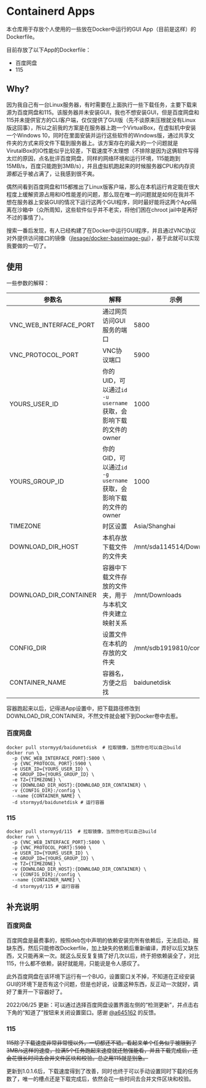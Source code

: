 # Containerd Apps

本仓库用于存放个人使用的一些放在Docker中运行的GUI App（目前是这样）的Dockerfile。

目前存放了以下App的Dockerfile：

- 百度网盘
- 115

## Why?

因为我自己有一台Linux服务器，有时需要在上面执行一些下载任务，主要下载来源为百度网盘和115。该服务器并未安装GUI，我也不想安装GUI，但是百度网盘和115并未提供官方的CLI客户端，仅仅提供了GUI版（先不谈原来压根就没有Linux版这回事），所以之前我的方案是在服务器上跑一个VirtualBox，在虚拟机中安装一个Windows 10，同时在里面安装并运行这些软件的Windows版，通过共享文件夹的方式来将文件下载到服务器上。该方案存在的最大的一个问题就是VirutalBox的IO性能似乎比较差，下载速度不太理想（不排除是因为这俩软件写得太烂的原因，点名批评百度网盘，同样的网络环境和运行环境，115能跑到15MB/s，百度只能跑到3MB/s），并且虚拟机跑起来的时候服务器CPU和内存资源都近乎被占满了，让我感到很不爽。

偶然间看到百度网盘和115都推出了Linux版客户端，那么在本机运行肯定能在很大程度上缓解资源占用和IO性能差的问题，那么现在唯一的问题就是如何在我并不想在服务器上安装GUI的情况下运行这两个GUI程序，同时最好能将这两个App隔离在沙箱中（众所周知，这些软件似乎并不老实，将他们困在chroot jail中是再好不过的事情了）。

搜索一番后发现，有人已经构建了在Docker中运行GUI程序，并且通过VNC协议对外提供访问接口的镜像（[jlesage/docker-baseimage-gui](https://github.com/jlesage/docker-baseimage-gui)），基于此就可以实现我要做的一切了。

## 使用

一些参数的解释：

| 参数名 | 解释 | 示例 |
| ---- | --  | --  | 
| VNC_WEB_INTERFACE_PORT | 通过网页访问GUI服务的端口 | 5800 |
| VNC_PROTOCOL_PORT | VNC协议端口 | 5900 |
| YOURS_USER_ID | 你的UID，可以通过`id -u username`获取，会影响下载的文件的owner | 1000 |
| YOURS_GROUP_ID | 你的GID，可以通过`id -g username`获取，会影响下载的文件的owner | 1000 |
| TIMEZONE | 时区设置 | Asia/Shanghai |
| DOWNLOAD_DIR_HOST | 本机存放下载文件的文件夹 | /mnt/sda114514/Downloads |
| DOWNLOAD_DIR_CONTAINER | 容器中下载文件存放的文件夹，用于与本机文件夹建立映射关系 | /mnt/Downloads |
| CONFIG_DIR | 设置文件在本机的存放的文件夹 | /mnt/sdb1919810/config |
| CONTAINER_NAME | 容器名，方便之后找 | baidunetdisk |

容器跑起来以后，记得进App设置中，把下载路径修改到DOWNLOAD_DIR_CONTAINER，不然文件就会被下到Docker卷中去惹。

### 百度网盘

```shell
docker pull stormyyd/baidunetdisk  # 拉取镜像，当然你也可以自己build
docker run \
  -p {VNC_WEB_INTERFACE_PORT}:5800 \
  -p {VNC_PROTOCOL_PORT}:5900 \
  -e USER_ID={YOURS_USER_ID} \
  -e GROUP_ID={YOURS_GROUP_ID} \
  -e TZ={TIMEZONE} \
  -v {DOWNLOAD_DIR_HOST}:{DOWNLOAD_DIR_CONTAINER} \
  -v {CONFIG_DIR}:/config \
  --name {CONTAINER_NAME} \
  -d stormyyd/baidunetdisk # 运行容器
```

### 115

```shell
docker pull stormyyd/115  # 拉取镜像，当然你也可以自己build
docker run \
  -p {VNC_WEB_INTERFACE_PORT}:5800 \
  -p {VNC_PROTOCOL_PORT}:5900 \
  -e USER_ID={YOURS_USER_ID} \
  -e GROUP_ID={YOURS_GROUP_ID} \
  -e TZ={TIMEZONE} \
  -v {DOWNLOAD_DIR_HOST}:{DOWNLOAD_DIR_CONTAINER} \
  -v {CONFIG_DIR}:/config \
  --name {CONTAINER_NAME} \
  -d stormyyd/115 # 运行容器
```

## 补充说明

### 百度网盘

百度网盘是最费事的，按照deb包中声明的依赖安装完所有依赖后，无法启动，报缺东西，然后只能修改Dockerfile，加上缺失的依赖后重新编译，弄好以后又缺东西，又只能再来一次。就这么反反复复搞了好几次以后，终于把依赖装全了，对比115，什么都不依赖，装好就能用，只能说是令人感叹了。

此外百度网盘在该环境下运行有一个BUG，设置窗口关不掉，不知道在正经安装GUI的环境下是否有这个问题，但是也好说，设置这种东西，反正动一次就好，调好了重开一下容器好了。

2022/06/25 更新：可以通过选择百度网盘设置界面左侧的“检测更新”，并点击右下角的“知道了”按钮来关闭设置窗口。感谢 [@a645162](https://github.com/a645162) 的反馈。

### 115

~~115除了下载速度非常非常慢以外，一切都还不错。看起来单个任务似乎被限到了3MB/s这样的速度，拉满5个任务跑起来速度就还勉强能看，并且下载完成后，还会花很长时间去合并文件区块和校验。总之用115就是别急。~~

更新到1.0.1.6后，下载速度得到了改善，同时也终于可以手动设置同时下载的任务数了，唯一的槽点还是下载完成后，依然会花一些时间去合并文件区块和校验。
